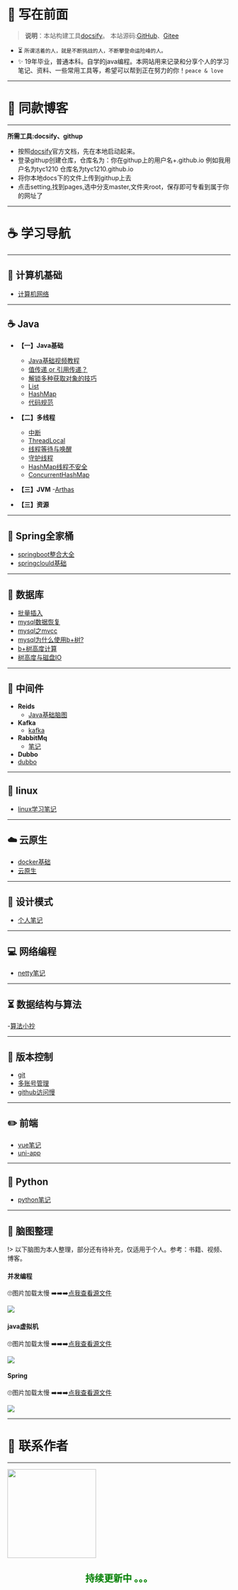 # 🎨 写在前面

> <b>说明</b>：本站构建工具[docsify](https://docsify.js.org/#/)。 本站源码:[GitHub](https://github.com/tyc1210/tyc1210.github.io)、[Gitee](https://gitee.com/tyc12345/docs)

* ⏳  `所谓活着的人，就是不断挑战的人，不断攀登命运险峰的人。`
* ✨ 19年毕业，普通本科。自学的java编程。本网站用来记录和分享个人的学习笔记、资料、一些常用工具等，希望可以帮到正在努力的你！`peace & love`

---

# 🔑 同款博客
---
**所需工具:docsify、githup**
- 按照[docsify](https://docsify.js.org/#/zh-cn/)官方文档，先在本地启动起来。
- 登录githup创建仓库，仓库名为：你在githup上的用户名+.github.io 例如我用户名为tyc1210 仓库名为tyc1210.github.io
- 将你本地docs下的文件上传到githup上去
- 点击setting,找到pages,选中分支master,文件夹root，保存即可专看到属于你的网址了

---
# ☕ 学习导航
---

## 🚀 计算机基础
- [计算机网络](https://www.yuque.com/tyc-cc/hgythh/nae0ot)

---

## ☕️ Java
- **【一】Java基础**
	- [Java基础视频教程]()
	- [值传递 or 引用传递？](https://www.zhihu.com/question/31203609)
	- [解锁多种获取对象的技巧](https://mp.weixin.qq.com/s/aZg9SZT3DWkCkEsjlUjTtQ)
	- [List](https://mp.weixin.qq.com/s/9bw2-pkuYSKEnstb4KGsqQ)
	- [HashMap](https://mp.weixin.qq.com/s/xv0GmAU8fVlS_sxWKWUWYw)
	- [代码规范](https://www.yuque.com/tyc-cc/tp08p3/rfmb0k)
	
- **【二】多线程**
	- [中断](/Java/中断.md)
	- [ThreadLocal](/Java/ThreadLocal.md)
	- [线程等待与唤醒](/Java/线程等待与唤醒.md)
	- [守护线程](/Java/守护线程.md)
	- [HashMap线程不安全](https://baijiahao.baidu.com/s?id=1675991555833901875&wfr=spider&for=pc)
	- [ConcurrentHashMap](https://mp.weixin.qq.com/s/cnpfLL4TeL2oyEcHia6Bmg)
- **【三】JVM**
	-[Arthas](https://arthas.aliyun.com/doc/ )
- **【三】资源**

---

## 🍿 Spring全家桶
- [springboot整合大全](https://zhuanlan.zhihu.com/p/145063307)
- [springclould基础](https://mp.weixin.qq.com/s/g0br3PfTmm8C_nkKbzE_ig)

---

## 📜 数据库
- [批量插入](https://mp.weixin.qq.com/s/bghdFtuv6TT2s-mqDECnqQ)
- [mysql数据恢复](/Mysql/mysql数据恢复.md)
- [mysql之mvcc](https://mp.weixin.qq.com/s/bghdFtuv6TT2s-mqDECnqQ)
- [mysql为什么使用b+树?](https://mp.weixin.qq.com/s/AoPq8poENF9T4mVS1fDFPw)
- [b+树高度计算](https://www.cnblogs.com/tangchuanyang/p/6634581.html)
- [树高度与磁盘IO](https://www.zhihu.com/question/478168929/answer/2050270622)

---

## 🔗 中间件
- **Reids**
	* [Java基础脑图]()
- **Kafka**
	- [kafka](https://www.yuque.com/tyc-cc/hgythh/kuvd5c)
- **RabbitMq**
	* [笔记](/RabbitMQ/rabbitmq.md)	
- **Dubbo**
- [dubbo](https://mp.weixin.qq.com/s/2qSA6aJn6KRXrATVE44k0w)	

---

## 🐧 linux
- [linux学习笔记]()

---

## ☁️ 云原生
- [docker基础](/Docker/basic.md)
- [云原生](https://www.yuque.com/leifengyang/oncloud/ctiwgo)

---

## 💭 设计模式
- [个人笔记](https://www.yuque.com/tyc-cc/hgythh/lys8gy)

---

## 💻 网络编程
- [netty笔记](https://www.yuque.com/tyc-cc/hgythh/kc9oye)

---

## ⏳ 数据结构与算法
-[算法小抄](https://labuladong.gitee.io/algo/)

---
## 🔧 版本控制
- [git](https://www.yuque.com/tyc-cc/hgythh/qg2hm7)
- [多账号管理](https://blog.csdn.net/thewindkee/article/details/88552357?utm_medium=distribute.pc_relevant.none-task-blog-2~default~baidujs_title~default-1.no_search_link&spm=1001.2101.3001.4242.2)
- [github访问慢](https://blog.csdn.net/wjhsmart/article/details/105770492)

---
## ✏️ 前端
- [vue笔记](/Vue/Vue.md)
- [uni-app](https://uniapp.dcloud.io/)

---
## 🐍 Python
- [python笔记](/Python/basic.md)


---

## 🎁 脑图整理
!> 以下脑图为本人整理，部分还有待补充，仅适用于个人。参考：书籍、视频、博客。

   <!-- tabs:start -->

   #### **并发编程**

   🙄图片加载太慢 ➡️➡️➡️[点我查看源文件](https://www.yuque.com/docs/share/e35fc0eb-c196-45af-96f9-6feff6462bf8?#%20%E3%80%8A%F0%9F%93%96%20java%E5%B9%B6%E5%8F%91%E7%BC%96%E7%A8%8B%E7%9A%84%E8%89%BA%E6%9C%AF%E3%80%8B)	

   <img src="./_coverpage.assets/📖 java并发编程的艺术.jpg" />

   #### **java虚拟机**

   🙄图片加载太慢 ➡️➡️➡️[点我查看源文件](https://www.yuque.com/docs/share/e83eb506-bcd4-4f62-b522-7598972116e6?)

   <img src="./_coverpage.assets/📖 深入理解java虚拟机.jpg" />

   #### **Spring**
   🙄图片加载太慢 ➡️➡️➡️[点我查看源文件](https://www.yuque.com/docs/share/6234de51-4688-4381-a249-926f1ddb6def?)	
	
	
   <img src="./_coverpage.assets/Spring.jpg" />

   <!-- tabs:end -->

---

# 🎅 联系作者
---

<p align="left">
        <img src="./_coverpage.assets/me_wx.png" width="200" height="200"/>
</p>



<h2 align="center" style="color:green;">持续更新中 。。。</h2>

